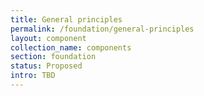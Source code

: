 ```yaml
---
title: General principles
permalink: /foundation/general-principles
layout: component
collection_name: components
section: foundation
status: Proposed
intro: TBD
---
```


